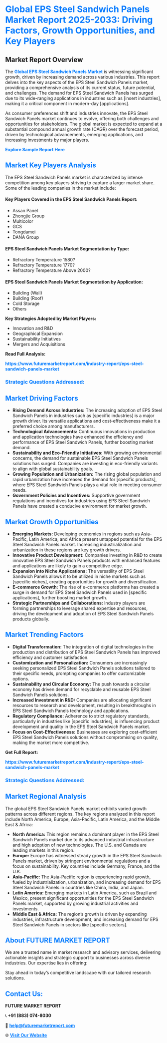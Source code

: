 <h1 style="color: #007BFF;">Global EPS Steel Sandwich Panels Market Report 2025-2033: Driving Factors, Growth Opportunities, and Key Players</h1>

<section id="overview">
<h2>Market Report Overview</h2>
<p>The <a href="https://www.futuremarketreport.com/industry-report/eps-steel-sandwich-panels-market" style="color: #007BFF; text-decoration: none;"><strong>Global EPS Steel Sandwich Panels Market</strong></a> is witnessing significant growth, driven by increasing demand across various industries. This report delves into the key aspects of the EPS Steel Sandwich Panels market, providing a comprehensive analysis of its current status, future potential, and challenges. The demand for EPS Steel Sandwich Panels has surged due to its wide-ranging applications in industries such as [insert industries], making it a critical component in modern-day [applications].</p>
<p>As consumer preferences shift and industries innovate, the EPS Steel Sandwich Panels market continues to evolve, offering both challenges and opportunities for stakeholders. The global market is expected to expand at a substantial compound annual growth rate (CAGR) over the forecast period, driven by technological advancements, emerging applications, and increasing investments by major players.</p>
</section>

<section id="overview">
<p><a href="https://www.futuremarketreport.com/request-sample/reportId=55910" style="color: #007BFF; text-decoration: none;"><strong>Explore Sample Report Here</strong></a></p>
</section>

<section id="key-players">
<h2 style="color: #007BFF;">Market Key Players Analysis</h2>
<p>The EPS Steel Sandwich Panels market is characterized by intense competition among key players striving to capture a larger market share. Some of the leading companies in the market include:</p>
<h4>Key Players Covered in the EPS Steel Sandwich Panels Report:</h4>
<ul><li>Assan Panel</li><li>Zhongjie Group</li><li>Multicolor</li><li>GCS</li><li>Tongdamei</li><li>DANA Group</li></ul>
<h4>EPS Steel Sandwich Panels Market Segmentation by Type:</h4>
<ul><li>Refractory Temperature 1580?</li><li>Refractory Temperature 1770?</li><li>Refractory Temperature Above 2000?</li></ul>

<h4>EPS Steel Sandwich Panels Market Segmentation by Application:</h4>
<ul><li>Building (Wall)</li><li>Building (Roof)</li><li>Cold Storage</li><li>Others</li></ul>
<p><strong>Key Strategies Adopted by Market Players:</strong></p>
<ul>
<li>Innovation and R&D</li>
<li>Geographical Expansion</li>
<li>Sustainability Initiatives</li>
<li>Mergers and Acquisitions</li>
</ul>
</section>

<section>
<p><strong>Read Full Analysis: </strong></p><a href="https://www.futuremarketreport.com/industry-report/eps-steel-sandwich-panels-market" style="color: #007BFF; text-decoration: none;"><strong>https://www.futuremarketreport.com/industry-report/eps-steel-sandwich-panels-market</strong></a>
<h3 style="color: #007BFF;">Strategic Questions Addressed:</h3>
</section>

<section id="driving-factors">
<h2 style="color: #007BFF;">Market Driving Factors</h2>
<ul>
<li><strong>Rising Demand Across Industries:</strong> The increasing adoption of EPS Steel Sandwich Panels in industries such as [specific industries] is a major growth driver. Its versatile applications and cost-effectiveness make it a preferred choice among manufacturers.</li>
<li><strong>Technological Advancements:</strong> Continuous innovations in production and application technologies have enhanced the efficiency and performance of EPS Steel Sandwich Panels, further boosting market demand.</li>
<li><strong>Sustainability and Eco-Friendly Initiatives:</strong> With growing environmental concerns, the demand for sustainable EPS Steel Sandwich Panels solutions has surged. Companies are investing in eco-friendly variants to align with global sustainability goals.</li>
<li><strong>Growing Population and Urbanization:</strong> The rising global population and rapid urbanization have increased the demand for [specific products], where EPS Steel Sandwich Panels plays a vital role in meeting consumer needs.</li>
<li><strong>Government Policies and Incentives:</strong> Supportive government regulations and incentives for industries using EPS Steel Sandwich Panels have created a conducive environment for market growth.</li>
</ul>
</section>

<section id="growth-opportunities">
<h2 style="color: #007BFF;">Market Growth Opportunities</h2>
<ul>
<li><strong>Emerging Markets:</strong> Developing economies in regions such as Asia-Pacific, Latin America, and Africa present untapped potential for the EPS Steel Sandwich Panels market. Increasing industrialization and urbanization in these regions are key growth drivers.</li>
<li><strong>Innovative Product Development:</strong> Companies investing in R&D to create innovative EPS Steel Sandwich Panels products with enhanced features and applications are likely to gain a competitive edge.</li>
<li><strong>Expansion into Niche Applications:</strong> The versatility of EPS Steel Sandwich Panels allows it to be utilized in niche markets such as [specific niches], creating opportunities for growth and diversification.</li>
<li><strong>E-commerce Growth:</strong> The rise of e-commerce platforms has created a surge in demand for EPS Steel Sandwich Panels used in [specific applications], further boosting market growth.</li>
<li><strong>Strategic Partnerships and Collaborations:</strong> Industry players are forming partnerships to leverage shared expertise and resources, driving the development and adoption of EPS Steel Sandwich Panels products globally.</li>
</ul>
</section>

<section id="trending-factors">
<h2 style="color: #007BFF;">Market Trending Factors</h2>
<ul>
<li><strong>Digital Transformation:</strong> The integration of digital technologies in the production and distribution of EPS Steel Sandwich Panels has improved efficiency and customer satisfaction.</li>
<li><strong>Customization and Personalization:</strong> Consumers are increasingly seeking personalized EPS Steel Sandwich Panels solutions tailored to their specific needs, prompting companies to offer customizable options.</li>
<li><strong>Sustainability and Circular Economy:</strong> The push towards a circular economy has driven demand for recyclable and reusable EPS Steel Sandwich Panels solutions.</li>
<li><strong>Increased Investment in R&D:</strong> Companies are allocating significant resources to research and development, resulting in breakthroughs in EPS Steel Sandwich Panels technology and applications.</li>
<li><strong>Regulatory Compliance:</strong> Adherence to strict regulatory standards, particularly in industries like [specific industries], is influencing product development and quality in the EPS Steel Sandwich Panels market.</li>
<li><strong>Focus on Cost-Effectiveness:</strong> Businesses are exploring cost-efficient EPS Steel Sandwich Panels solutions without compromising on quality, making the market more competitive.</li>
</ul>
</section>

<section>
<p><strong>Get Full Report: </strong></p><a href="https://www.futuremarketreport.com/industry-report/eps-steel-sandwich-panels-market" style="color: #007BFF; text-decoration: none;"><strong>https://www.futuremarketreport.com/industry-report/eps-steel-sandwich-panels-market</strong></a>
<h3 style="color: #007BFF;">Strategic Questions Addressed:</h3>
</section>


<section id="regional-analysis">
<h2 style="color: #007BFF;">Market Regional Analysis</h2>
<p>The global EPS Steel Sandwich Panels market exhibits varied growth patterns across different regions. The key regions analyzed in this report include North America, Europe, Asia-Pacific, Latin America, and the Middle East & Africa:</p>
<ul>
<li><strong>North America:</strong> This region remains a dominant player in the EPS Steel Sandwich Panels market due to its advanced industrial infrastructure and high adoption of new technologies. The U.S. and Canada are leading markets in this region.</li>
<li><strong>Europe:</strong> Europe has witnessed steady growth in the EPS Steel Sandwich Panels market, driven by stringent environmental regulations and a focus on sustainability. Key countries include Germany, France, and the U.K.</li>
<li><strong>Asia-Pacific:</strong> The Asia-Pacific region is experiencing rapid growth, fueled by industrialization, urbanization, and increasing demand for EPS Steel Sandwich Panels in countries like China, India, and Japan.</li>
<li><strong>Latin America:</strong> Emerging markets in Latin America, such as Brazil and Mexico, present significant opportunities for the EPS Steel Sandwich Panels market, supported by growing industrial activities and investments.</li>
<li><strong>Middle East & Africa:</strong> The region’s growth is driven by expanding industries, infrastructure development, and increasing demand for EPS Steel Sandwich Panels in sectors like [specific sectors].</li>
</ul>
</section>

<footer>
<h2 style="color: #007BFF;">About FUTURE MARKET REPORT</h2>
<p>We are a trusted name in market research and advisory services, delivering actionable insights and strategic support to businesses across diverse industries. Our expertise lies in offering:</p>

<p>Stay ahead in today’s competitive landscape with our tailored research solutions.</p>

<h2 style="color: #007BFF;">Contact Us:</h2>
<p><strong>FUTURE MARKET REPORT</strong></p>
<p>📞 <strong>+91 (883) 074-8030</strong></p>
<p>📧 <strong><a href="mailto:help@futuremarketreport.com" style="color: #007BFF;">help@futuremarketreport.com</a></strong></p>
<p>🌐 <strong><a href="https://www.futuremarketreport.com/" style="color: #007BFF;">Visit Our Website</a></strong></p>
</footer>